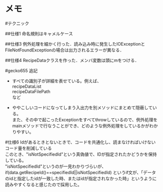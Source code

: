メモ
====================================

#テクニック

##仕様1
命名規則はキャメルケース

##仕様3
例外処理を細かく行った．読み込み時に発生したIOExceptionとFileNotFoundExceptionの場合は出力されるエラーが異なる．

##仕様4
RecipeDataクラスを作った．メンバ変数は頭にmをつける．

#gecko655 追記

- すべての識別子が詳細を表せている。例えば、  
    recipeDataList  
    recipeDataFilePath  
など


- ややこしいコードになってしまう入出力を別メソッドにまとめて隠蔽している。  
また、その中で起こったExceptionをすべてthrowしているので、例外処理をmainメソッドで行なうことができ、どのような例外処理をしているかがわかりやすい。


#仕様6
Idがあるときとないときで、コードを共通化し、読まなければいけないコード量を削減している  
このとき、"isNotSpecifiedId"という真偽値で、IDが指定されたかどうかを保持している。  
"isNotSpecifiedId"というのが一見わかりづらいが、
    if(data.getRecipeId()==specifiedId||isNotSpecifiedId)
というif文が、「データのidと指定したidが一致した時、またはidが指定されなかった時」というように読みやすくなると感じたので採用した。

